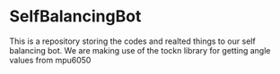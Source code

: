 # SelfBalancingBot
This is a repository storing the codes and realted things to our self balancing bot.
We are making use of the tockn library for getting angle values from mpu6050
